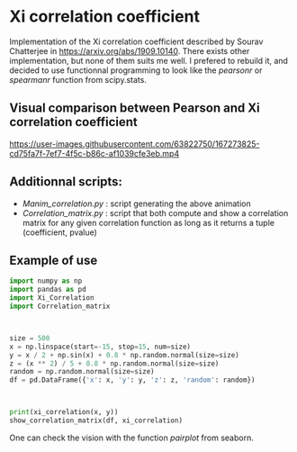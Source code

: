 # Xi correlation coefficient

Implementation of the Xi correlation coefficient described by Sourav Chatterjee in https://arxiv.org/abs/1909.10140. There exists other implementation, but none of them suits me well. I prefered to rebuild it, and decided to use functionnal programming to look like the *pearsonr* or *spearmanr* function from scipy.stats.


## Visual comparison between Pearson and Xi correlation coefficient

https://user-images.githubusercontent.com/63822750/167273825-cd75fa7f-7ef7-4f5c-b86c-af1039cfe3eb.mp4


## Additionnal scripts:
* *Manim_correlation.py* : script generating the above animation
* *Correlation_matrix.py* : script that both compute and show a correlation matrix for any given correlation function as long as it returns a tuple (coefficient, pvalue)


## Example of use
```python
import numpy as np
import pandas as pd
import Xi_Correlation
import Correlation_matrix



size = 500
x = np.linspace(start=-15, stop=15, num=size)
y = x / 2 + np.sin(x) + 0.8 * np.random.normal(size=size)
z = (x ** 2) / 5 + 0.8 * np.random.normal(size=size)
random = np.random.normal(size=size)
df = pd.DataFrame({'x': x, 'y': y, 'z': z, 'random': random})



print(xi_correlation(x, y))
show_correlation_matrix(df, xi_correlation)
```
One can check the vision with the function *pairplot* from seaborn.
